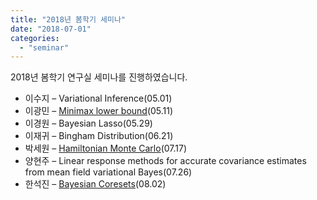 ```yaml
---
title: "2018년 봄학기 세미나"
date: "2018-07-01"
categories:
  - "seminar"
---
```


2018년 봄학기 연구실 세미나를 진행하였습니다.

* 이수지 – Variational Inference(05.01)
* 이광민 – [Minimax lower bound](https://snubayes.org/wp-content/uploads/2018/05/minimax-lower-bound.pdf)(05.11)
* 이경원 – Bayesian Lasso(05.29)
* 이재귀 – Bingham Distribution(06.21)
* 박세원 – [Hamiltonian Monte Carlo](https://www.dropbox.com/s/72i0naiw3tc7i3y/HMC.html?dl=0)(07.17)
* 양현주 – Linear response methods for accurate covariance estimates from mean field variational Bayes(07.26)
* 한석진 – [Bayesian Coresets](https://snubayes.org/wp-content/uploads/2018/08/bayesian-coresets.pdf)(08.02)